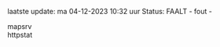 laatste update: 
ma 04-12-2023 10:32   uur 
Status: FAALT - fout - 
<div class="service R">mapsrv</div><div class="service G">httpstat</div>